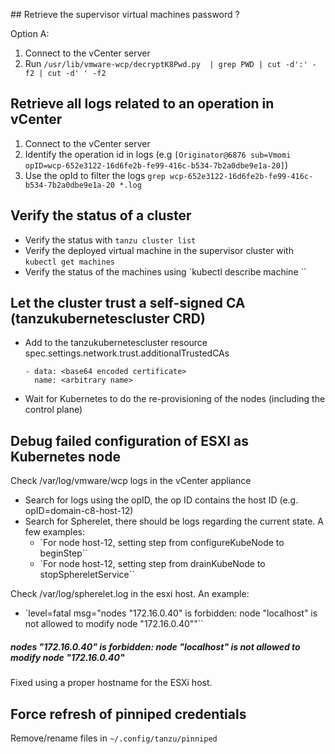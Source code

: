 ## Retrieve the supervisor virtual machines password ?

Option A:
1. Connect to the vCenter server
1. Run `/usr/lib/vmware-wcp/decryptK8Pwd.py  | grep PWD | cut -d':' -f2 | cut -d' ' -f2`

## Retrieve all logs related to an operation in vCenter

1. Connect to the vCenter server
1. Identify the operation id in logs (e.g `[Originator@6876 sub=Vmomi opID=wcp-652e3122-16d6fe2b-fe99-416c-b534-7b2a0dbe9e1a-20]`)
1. Use the opId to filter the logs `grep wcp-652e3122-16d6fe2b-fe99-416c-b534-7b2a0dbe9e1a-20 *.log`

## Verify the status of a cluster

* Verify the status with `tanzu cluster list`
* Verify the deployed virtual machine in the supervisor cluster with `kubectl get machines`
* Verify the status of the machines using `kubectl describe machine <machine-name>``

## Let the cluster trust a self-signed CA (tanzukubernetescluster CRD)

* Add to the tanzukubernetescluster resource spec.settings.network.trust.additionalTrustedCAs
    ```
    - data: <base64 encoded certificate>
      name: <arbitrary name>
    ```

* Wait for Kubernetes to do the re-provisioning of the nodes (including the control plane)

## Debug failed configuration of ESXI as Kubernetes node

Check  /var/log/vmware/wcp logs in the vCenter appliance
  * Search for logs using the opID, the op ID contains the host ID (e.g. opID=domain-c8-host-12)
  * Search for Spherelet, there should be logs regarding the current state. A few examples:
    * `For node host-12, setting step from configureKubeNode to beginStep``
    * `For node host-12, setting step from drainKubeNode to stopSphereletService``

Check /var/log/spherelet.log in the esxi host. An example:
  * `level=fatal msg="nodes \"172.16.0.40\" is forbidden: node \"localhost\" is not allowed to modify node \"172.16.0.40\""``

##### nodes \"172.16.0.40\" is forbidden: node \"localhost\" is not allowed to modify node \"172.16.0.40\"

Fixed using a proper hostname for the ESXi host.


## Force refresh of pinniped credentials

Remove/rename files in `~/.config/tanzu/pinniped`

